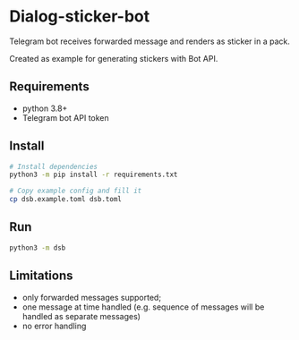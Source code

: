 # Dialog-sticker-bot

Telegram bot receives forwarded message and renders as sticker in a pack.

Created as example for generating stickers with Bot API.

## Requirements

- python 3.8+
- Telegram bot API token

## Install

```bash
# Install dependencies
python3 -m pip install -r requirements.txt

# Copy example config and fill it 
cp dsb.example.toml dsb.toml
```

## Run

```bash
python3 -m dsb
```

## Limitations

- only forwarded messages supported;
- one message at time handled (e.g. sequence of messages will be handled as separate messages)
- no error handling